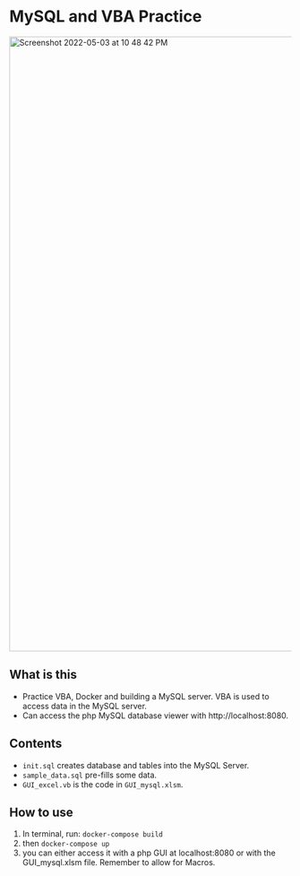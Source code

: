 # MySQL and VBA Practice

<img width="1097" alt="Screenshot 2022-05-03 at 10 48 42 PM" src="https://user-images.githubusercontent.com/25721992/166477395-e93359c0-2db0-4618-aec6-63db8b17fe39.png">

## What is this

- Practice VBA, Docker and building a MySQL server. VBA is used to access data in the MySQL server.
- Can access the php MySQL database viewer with http://localhost:8080.

## Contents

- `init.sql` creates database and tables into the MySQL Server.
- `sample_data.sql` pre-fills some data.
- `GUI_excel.vb` is the code in `GUI_mysql.xlsm`.

## How to use

1. In terminal, run: `docker-compose build`
2. then `docker-compose up`
3. you can either access it with a php GUI at localhost:8080 or with the GUI_mysql.xlsm file. Remember to allow for Macros.
